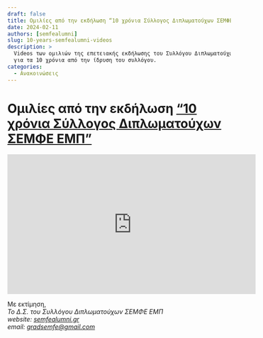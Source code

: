 ```yaml
---
draft: false
title: Ομιλίες από την εκδήλωση “10 χρόνια Σύλλογος Διπλωματούχων ΣΕΜΦΕ ΕΜΠ”
date: 2024-02-11
authors: [semfealumni]
slug: 10-years-semfealumni-videos
description: >
  Videos των ομιλιών της επετειακής εκδήλωσης του Συλλόγου Διπλωματούχων ΣΕΜΦΕ
  για τα 10 χρόνια από την ίδρυση του συλλόγου.
categories:
  - Ανακοινώσεις
---
```


# Ομιλίες από την εκδήλωση [“10 χρόνια Σύλλογος Διπλωματούχων ΣΕΜΦΕ ΕΜΠ”](../events/10-years-semfealumni/10-years-semfealumni.md)

<iframe width="560" height="315" src="https://www.youtube.com/embed/Yk0Ei54iM38?si=gAFcVVvmn9jZsWq-" title="Ομιλίες από την εκδήλωση “10 χρόνια Σύλλογος Διπλωματούχων ΣΕΜΦΕ ΕΜΠ”" frameborder="0" allow="accelerometer; autoplay; clipboard-write; encrypted-media; gyroscope; picture-in-picture; web-share" referrerpolicy="strict-origin-when-cross-origin" allowfullscreen></iframe>

Με εκτίμηση,<br/>
*Το Δ.Σ. του Συλλόγου Διπλωματούχων ΣΕΜΦΕ ΕΜΠ*<br/>
*website: [semfealumni.gr](https://semfealumni.gr)*<br/>
*email: [gradsemfe@gmail.com](mailto:gradsemfe@gmail.com)*

